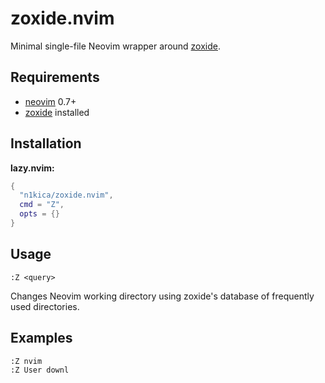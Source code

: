 # zoxide.nvim

Minimal single-file Neovim wrapper around [zoxide](https://github.com/ajeetdsouza/zoxide).

## Requirements

- [neovim](https://github.com/neovim/neovim) 0.7+
- [zoxide](https://github.com/ajeetdsouza/zoxide) installed

## Installation

**lazy.nvim:**
```lua
{
  "n1kica/zoxide.nvim",
  cmd = "Z",
  opts = {}
}
```

## Usage

```vim
:Z <query>
```

Changes Neovim working directory using zoxide's database of frequently used directories.

## Examples

```vim
:Z nvim
:Z User downl
```
